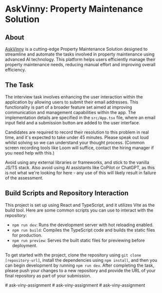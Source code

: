 # AskVinny: Property Maintenance Solution

## About
[AskVinny](https://askvinny.co.uk) is a cutting-edge Property Maintenance Solution designed to streamline and automate the tasks involved in property maintenance using advanced AI technology. This platform helps users efficiently manage their property maintenance needs, reducing manual effort and improving overall efficiency.

## The Task
The interview task involves enhancing the user interaction within the application by allowing users to submit their email addresses. This functionality is part of a broader feature set aimed at improving communication and management capabilities within the app. The implementation details are specified in the `src/App.tsx` file, where an email input field and a submission button are added to the user interface.

Candidates are required to record their resolution to this problem in real time, and it's expected to take under 45 minutes. Please speak out loud whilst solving so we can understand your thought process. (Common screen recording tools like Loom will suffice, contact the hiring manager if you need help with this.)

Avoid using any external libraries or frameworks, and stick to the vanilla JS/TS stack. Also avoid using AI assistants like CoPilot or ChatGPT, as this is not what we're looking for here - any use of this will likely result in failure of the assessment. 

## Build Scripts and Repository Interaction
This project is set up using React and TypeScript, and it utilizes Vite as the build tool. Here are some common scripts you can use to interact with the repository:

- `npm run dev`: Runs the development server with hot reloading enabled.
- `npm run build`: Compiles the TypeScript code and builds the static files for production.
- `npm run preview`: Serves the built static files for previewing before deployment.

To get started with the project, clone the repository using `git clone [repository-url]`, install the dependencies using `npm install`, and then you can begin development by running `npm run dev`. After completing the task, please push your changes to a new repository and provide the URL of your final repository as part of your submission.


#   a s k - v i n y - a s s i g n m e n t  
 #   a s k - v i n y - a s s i g n m e n t  
 #   a s k - v i n y - a s s i g n m e n t  
 